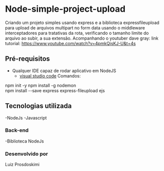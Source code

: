 # Node-simple-project-upload
Criando um projeto simples usando express e a biblioteca expressfileupload para upload de arquivos multipart no form data usando o middleware interceptadores para tratativas da rota, verificando o tamanho limite do arquivo ao subir, a sua extensão.
Acompanhando o youtuber dave gray: 
link tutorial: https://www.youtube.com/watch?v=4pmkQjsKJ-U&t=4s

## Pré-requisitos

- Qualquer IDE capaz de rodar aplicativo em NodeJS
  - [visual studio code](https://code.visualstudio.com/)
  Comandos:

 npm init -y
 npm install -g nodemon  
 npm install --save express express-fileupload ejs
  
## Tecnologias utilizada
-NodeJs
-Javascript

### Back-end

-Biblioteca  NodeJs

### Desenvolvido por

Luiz Prosdoskimi
